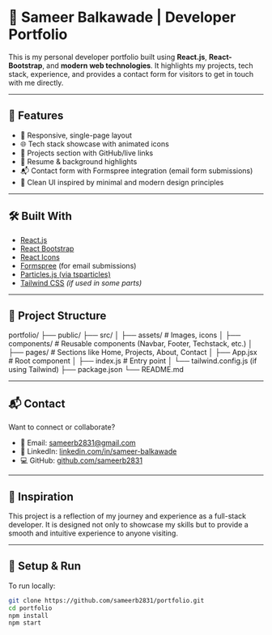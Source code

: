 # 💼 Sameer Balkawade | Developer Portfolio

This is my personal developer portfolio built using **React.js**, **React-Bootstrap**, and **modern web technologies**. It highlights my projects, tech stack, experience, and provides a contact form for visitors to get in touch with me directly.

---

## 🚀 Features

- 🎯 Responsive, single-page layout
- 🌐 Tech stack showcase with animated icons
- 📁 Projects section with GitHub/live links
- 📄 Resume & background highlights
- 📬 Contact form with Formspree integration (email form submissions)
- 🎨 Clean UI inspired by minimal and modern design principles

---

## 🛠️ Built With

- [React.js](https://reactjs.org/)
- [React Bootstrap](https://react-bootstrap.github.io/)
- [React Icons](https://react-icons.github.io/react-icons/)
- [Formspree](https://formspree.io/) (for email submissions)
- [Particles.js (via tsparticles)](https://particles.js.org/)
- [Tailwind CSS](https://tailwindcss.com/) *(if used in some parts)*

---

## 📂 Project Structure

portfolio/ ├── public/ ├── src/ │ ├── assets/ # Images, icons │ ├── components/ # Reusable components (Navbar, Footer, Techstack, etc.) │ ├── pages/ # Sections like Home, Projects, About, Contact │ ├── App.jsx # Root component │ ├── index.js # Entry point │ └── tailwind.config.js (if using Tailwind) ├── package.json └── README.md

---

## 📬 Contact

Want to connect or collaborate?

- 📧 Email: [sameerb2831@gmail.com](mailto:sameerb2831@gmail.com)
- 💼 LinkedIn: [linkedin.com/in/sameer-balkawade](https://linkedin.com/in/sameer-balkawade)
- 💻 GitHub: [github.com/sameerb2831](https://github.com/sameerb2831)

---

## 🧠 Inspiration

This project is a reflection of my journey and experience as a full-stack developer. It is designed not only to showcase my skills but to provide a smooth and intuitive experience to anyone visiting.

---

## 📌 Setup & Run

To run locally:

```bash
git clone https://github.com/sameerb2831/portfolio.git
cd portfolio
npm install
npm start

